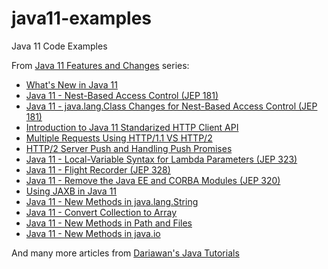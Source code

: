 # java11-examples
Java 11 Code Examples

From [Java 11 Features and Changes](https://www.dariawan.com/series/java-11-features-and-changes/) series:
* [What's New in Java 11](https://www.dariawan.com/blog/whats-new-java-11/)
* [Java 11 - Nest-Based Access Control (JEP 181)](https://www.dariawan.com/tutorials/java/java-11-nest-based-access-control-jep-181/)
* [Java 11 - java.lang.Class Changes for Nest-Based Access Control (JEP 181)](https://www.dariawan.com/tutorials/java/java-11-java-lang-class-changes-nest-based-access-control/)
* [Introduction to Java 11 Standarized HTTP Client API](https://www.dariawan.com/tutorials/java/introduction-to-java-11-standarized-http-client-api/)
* [Multiple Requests Using HTTP/1.1 VS HTTP/2](https://www.dariawan.com/tutorials/java/multiple-requests-using-http11-vs-http2/)
* [HTTP/2 Server Push and Handling Push Promises](https://www.dariawan.com/tutorials/java/http2-server-push-and-handling-push-promises/)
* [Java 11 - Local-Variable Syntax for Lambda Parameters (JEP 323)](https://www.dariawan.com/tutorials/java/java-11-local-variable-syntax-lambda-parameters-jep-323/)
* [Java 11 - Flight Recorder (JEP 328)](https://www.dariawan.com/tutorials/java/java-11-flight-recorder-jep-328/)
* [Java 11 - Remove the Java EE and CORBA Modules (JEP 320)](https://www.dariawan.com/tutorials/java/java-11-remove-java-ee-and-corba-modules-jep-320/)
* [Using JAXB in Java 11](https://www.dariawan.com/tutorials/java/using-jaxb-java-11/)
* [Java 11 - New Methods in java.lang.String](https://www.dariawan.com/tutorials/java/java-11-new-methods-java-lang-string/)
* [Java 11 - Convert Collection to Array](https://www.dariawan.com/tutorials/java/java-11-convert-collection-array/)
* [Java 11 - New Methods in Path and Files](https://www.dariawan.com/tutorials/java/java-11-new-methods-path-and-files/)
* [Java 11 - New Methods in java.io](https://www.dariawan.com/tutorials/java/java-11-new-methods-java-io/)

And many more articles from [Dariawan's Java Tutorials](https://www.dariawan.com/tutorials/java/)
